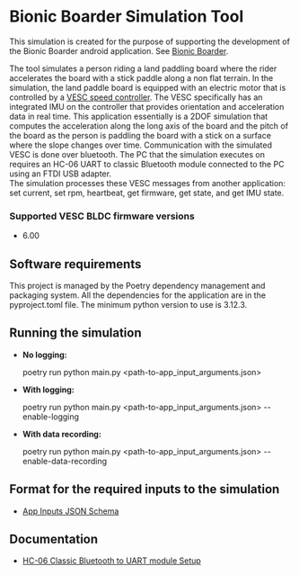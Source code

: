 # Bionic Boarder Simulation Tool

This simulation is created for the purpose of supporting the development of the Bionic Boarder android application. See [Bionic Boarder](https://github.com/bobacktech/bionic-boarder).

The tool simulates a person riding a land paddling board where the rider accelerates the board with a stick paddle along a non flat terrain.  In the simulation, the land paddle board is equipped with 
an electric motor that is controlled by a [VESC speed controller](https://github.com/vedderb/bldc). The VESC specifically has an integrated IMU on the controller that provides 
orientation and acceleration data in real time. This application essentially is a 2DOF simulation that computes the acceleration along the long axis of the board
and the pitch of the board as the person is paddling the board with a stick on a surface where the slope changes over time. Communication with the simulated VESC is done over bluetooth. 
The PC that the simulation executes on requires an HC-06 UART to classic Bluetooth module connected to the PC using an FTDI USB adapter.  
The simulation processes these VESC messages from another application: set current, set rpm, heartbeat, get firmware, get state, and get IMU state.

### Supported VESC BLDC firmware versions 
* 6.00

## Software requirements

This project is managed by the Poetry dependency management and packaging system.  All the dependencies for the application are in the pyproject.toml file.
The minimum python version to use is 3.12.3.

## Running the simulation

*  **No logging:** <p> poetry run python main.py <path-to-app_input_arguments.json>

*  **With logging:** <p> poetry run python main.py <path-to-app_input_arguments.json> --enable-logging

*  **With data recording:** <p> poetry run python main.py <path-to-app_input_arguments.json> --enable-data-recording

## Format for the required inputs to the simulation

* [App Inputs JSON Schema](https://github.com/bobacktech/bionic-boarder-simulation-tool/blob/master/bionic_boarder_simulation_tool/app_input_arguments.schema.json)

## Documentation

* [HC-06 Classic Bluetooth to UART module Setup](https://docs.google.com/presentation/d/1iqZNpbXgkZIJNUv7u3ZKozi3m8eBVSuuvXjyms1xasU/edit?usp=sharing)
